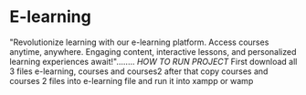 # E-learning
"Revolutionize learning with our e-learning platform. Access courses anytime, anywhere. Engaging content, interactive lessons, and personalized learning experiences await!"........
*HOW TO RUN PROJECT*
First download all 3 files e-learning, courses and courses2 after that copy courses and courses 2 files into e-learning file and run it into xampp or wamp
